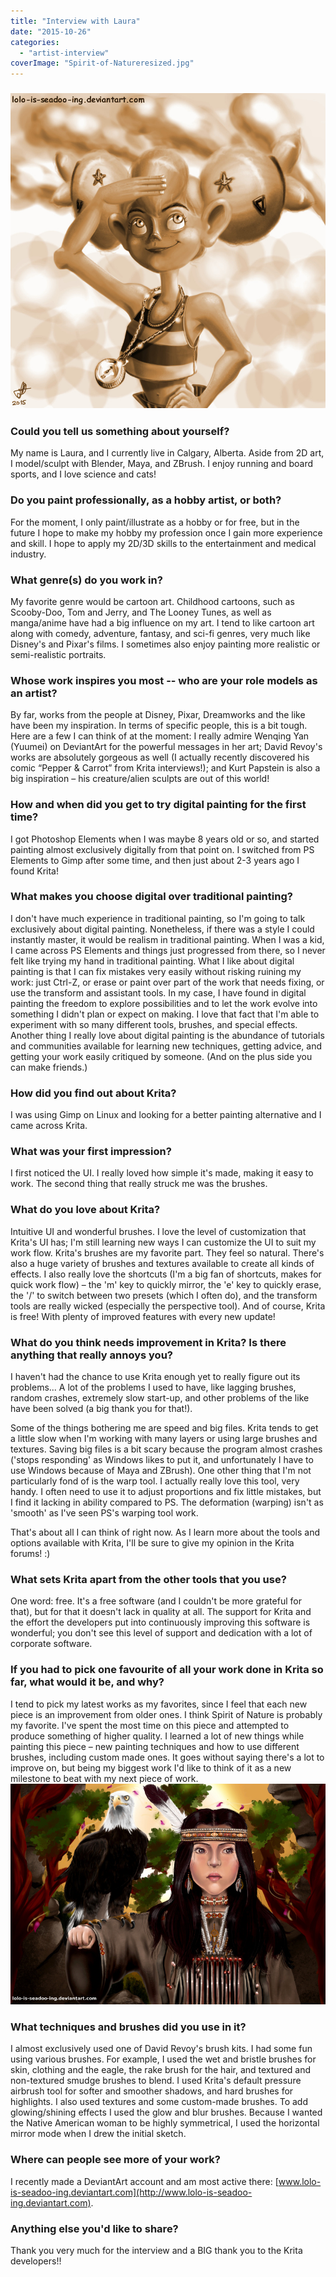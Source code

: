 ```yaml
---
title: "Interview with Laura"
date: "2015-10-26"
categories: 
  - "artist-interview"
coverImage: "Spirit-of-Natureresized.jpg"
---
```


### [![Monkey Girl v2(resized)](images/Monkey-Girl-v2resized.jpg)](https://krita.org/wp-content/uploads/2015/10/Monkey-Girl-v2resized.jpg)

### Could you tell us something about yourself?

My name is Laura, and I currently live in Calgary, Alberta. Aside from 2D art, I model/sculpt with Blender, Maya, and ZBrush. I enjoy running and board sports, and I love science and cats!

### Do you paint professionally, as a hobby artist, or both?

For the moment, I only paint/illustrate as a hobby or for free, but in the future I hope to make my hobby my profession once I gain more experience and skill. I hope to apply my 2D/3D skills to the entertainment and medical industry.

### What genre(s) do you work in?

My favorite genre would be cartoon art. Childhood cartoons, such as Scooby-Doo, Tom and Jerry, and The Looney Tunes, as well as manga/anime have had a big influence on my art. I tend to like cartoon art along with comedy, adventure, fantasy, and sci-fi genres, very much like Disney's and Pixar's films. I sometimes also enjoy painting more realistic or semi-realistic portraits.

### Whose work inspires you most -- who are your role models as an artist?

By far, works from the people at Disney, Pixar, Dreamworks and the like have been my inspiration. In terms of specific people, this is a bit tough. Here are a few I can think of at the moment: I really admire Wenqing Yan (Yuumei) on DeviantArt for the powerful messages in her art; David Revoy's works are absolutely gorgeous as well (I actually recently discovered his comic “Pepper & Carrot” from Krita interviews!); and Kurt Papstein is also a big inspiration – his creature/alien sculpts are out of this world!

### How and when did you get to try digital painting for the first time?

I got Photoshop Elements when I was maybe 8 years old or so, and started painting almost exclusively digitally from that point on. I switched from PS Elements to Gimp after some time, and then just about 2-3 years ago I found Krita!

### What makes you choose digital over traditional painting?

I don't have much experience in traditional painting, so I'm going to talk exclusively about digital painting. Nonetheless, if there was a style I could instantly master, it would be realism in traditional painting. When I was a kid, I came across PS Elements and things just progressed from there, so I never felt like trying my hand in traditional painting. What I like about digital painting is that I can fix mistakes very easily without risking ruining my work: just Ctrl-Z, or erase or paint over part of the work that needs fixing, or use the transform and assistant tools. In my case, I have found in digital painting the freedom to explore possibilities and to let the work evolve into something I didn't plan or expect on making. I love that fact that I'm able to experiment with so many different tools, brushes, and special effects. Another thing I really love about digital painting is the abundance of tutorials and communities available for learning new techniques, getting advice, and getting your work easily critiqued by someone. (And on the plus side you can make friends.)

### How did you find out about Krita?

I was using Gimp on Linux and looking for a better painting alternative and I came across Krita.

### What was your first impression?

I first noticed the UI. I really loved how simple it's made, making it easy to work. The second thing that really struck me was the brushes.

### What do you love about Krita?

Intuitive UI and wonderful brushes. I love the level of customization that Krita's UI has; I'm still learning new ways I can customize the UI to suit my work flow. Krita's brushes are my favorite part. They feel so natural. There's also a huge variety of brushes and textures available to create all kinds of effects. I also really love the shortcuts (I'm a big fan of shortcuts, makes for quick work flow) – the 'm' key to quickly mirror, the 'e' key to quickly erase, the '/' to switch between two presets (which I often do), and the transform tools are really wicked (especially the perspective tool). And of course, Krita is free! With plenty of improved features with every new update!

### What do you think needs improvement in Krita? Is there anything that really annoys you?

I haven't had the chance to use Krita enough yet to really figure out its problems... A lot of the problems I used to have, like lagging brushes, random crashes, extremely slow start-up, and other problems of the like have been solved (a big thank you for that!).

Some of the things bothering me are speed and big files. Krita tends to get a little slow when I'm working with many layers or using large brushes and textures. Saving big files is a bit scary because the program almost crashes ('stops responding' as Windows likes to put it, and unfortunately I have to use Windows because of Maya and ZBrush). One other thing that I'm not particularly fond of is the warp tool. I actually really love this tool, very handy. I often need to use it to adjust proportions and fix little mistakes, but I find it lacking in ability compared to PS. The deformation (warping) isn't as 'smooth' as I've seen PS's warping tool work.

That's about all I can think of right now. As I learn more about the tools and options available with Krita, I'll be sure to give my opinion in the Krita forums! :)

### What sets Krita apart from the other tools that you use?

One word: free. It's a free software (and I couldn't be more grateful for that), but for that it doesn't lack in quality at all. The support for Krita and the effort the developers put into continuously improving this software is wonderful; you don't see this level of support and dedication with a lot of corporate software.

### If you had to pick one favourite of all your work done in Krita so far, what would it be, and why?

I tend to pick my latest works as my favorites, since I feel that each new piece is an improvement from older ones. I think Spirit of Nature is probably my favorite. I've spent the most time on this piece and attempted to produce something of higher quality. I learned a lot of new things while painting this piece – new painting techniques and how to use different brushes, including custom made ones. It goes without saying there's a lot to improve on, but being my biggest work I'd like to think of it as a new milestone to beat with my next piece of work. [![Spirit of Nature(resized)](images/Spirit-of-Natureresized.jpg)](https://krita.org/wp-content/uploads/2015/10/Spirit-of-Natureresized.jpg)

### What techniques and brushes did you use in it?

I almost exclusively used one of David Revoy's brush kits. I had some fun using various brushes. For example, I used the wet and bristle brushes for skin, clothing and the eagle, the rake brush for the hair, and textured and non-textured smudge brushes to blend. I used Krita's default pressure airbrush tool for softer and smoother shadows, and hard brushes for highlights. I also used textures and some custom-made brushes. To add glowing/shining effects I used the glow and blur brushes. Because I wanted the Native American woman to be highly symmetrical, I used the horizontal mirror mode when I drew the initial sketch.

### Where can people see more of your work?

I recently made a DeviantArt account and am most active there: [www.lolo-is-seadoo-ing.deviantart.com](http://www.lolo-is-seadoo-ing.deviantart.com).

### Anything else you'd like to share?

Thank you very much for the interview and a BIG thank you to the Krita developers!!
